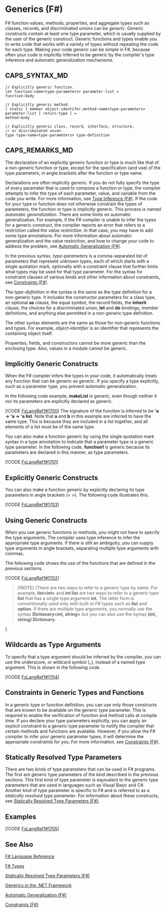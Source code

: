 # Generics (F#)

F# function values, methods, properties, and aggregate types such as classes, records, and discriminated unions can be *generic*. Generic constructs contain at least one type parameter, which is usually supplied by the user of the generic construct. Generic functions and types enable you to write code that works with a variety of types without repeating the code for each type. Making your code generic can be simple in F#, because often your code is implicitly inferred to be generic by the compiler's type inference and automatic generalization mechanisms.


## CAPS_SYNTAX_MD

```
// Explicitly generic function.
let function-name<type-parameters> parameter-list =
function-body

// Explicitly generic method.
[ static ] member object-identifer.method-name<type-parameters> parameter-list [ return-type ] =
method-body

// Explicitly generic class, record, interface, structure,
// or discriminated union.
type type-name<type-parameters> type-definition
```

## CAPS_REMARKS_MD
The declaration of an explicitly generic function or type is much like that of a non-generic function or type, except for the specification (and use) of the type parameters, in angle brackets after the function or type name.

Declarations are often implicitly generic. If you do not fully specify the type of every parameter that is used to compose a function or type, the compiler attempts to infer the type of each parameter, value, and variable from the code you write. For more information, see [Type Inference &#40;F&#35;&#41;](Type+Inference+%28F%23%29.md). If the code for your type or function does not otherwise constrain the types of parameters, the function or type is implicitly generic. This process is named *automatic generalization*. There are some limits on automatic generalization. For example, if the F# compiler is unable to infer the types for a generic construct, the compiler reports an error that refers to a restriction called the *value restriction*. In that case, you may have to add some type annotations. For more information about automatic generalization and the value restriction, and how to change your code to address the problem, see [Automatic Generalization &#40;F&#35;&#41;](Automatic+Generalization+%28F%23%29.md).

In the previous syntax, *type-parameters* is a comma-separated list of parameters that represent unknown types, each of which starts with a single quotation mark, optionally with a constraint clause that further limits what types may be used for that type parameter. For the syntax for constraint clauses of various kinds and other information about constraints, see [Constraints &#40;F&#35;&#41;](Constraints+%28F%23%29.md).

The *type-definition* in the syntax is the same as the type definition for a non-generic type. It includes the constructor parameters for a class type, an optional **as** clause, the equal symbol, the record fields, the **inherit** clause, the choices for a discriminated union, **let** and **do** bindings, member definitions, and anything else permitted in a non-generic type definition.

The other syntax elements are the same as those for non-generic functions and types. For example, *object-identifier* is an identifier that represents the containing object itself.

Properties, fields, and constructors cannot be more generic than the enclosing type. Also, values in a module cannot be generic.


## Implicitly Generic Constructs
When the F# compiler infers the types in your code, it automatically treats any function that can be generic as generic. If you specify a type explicitly, such as a parameter type, you prevent automatic generalization.

In the following code example, **makeList** is generic, even though neither it nor its parameters are explicitly declared as generic.

[!CODE [FsLangRef1#1700](../CodeSnippet/VS_Snippets_Fsharp/fslangref1/FSharp/fs/generics.fs#1700)]
    The signature of the function is inferred to be **'a -&gt; 'a -&gt; 'a list**. Note that **a** and **b** in this example are inferred to have the same type. This is because they are included in a list together, and all elements of a list must be of the same type.

You can also make a function generic by using the single quotation mark syntax in a type annotation to indicate that a parameter type is a generic type parameter. In the following code, **function1** is generic because its parameters are declared in this manner, as type parameters.

[!CODE [FsLangRef1#1701](../CodeSnippet/VS_Snippets_Fsharp/fslangref1/FSharp/fs/generics.fs#1701)]
    
## Explicitly Generic Constructs
You can also make a function generic by explicitly declaring its type parameters in angle brackets (&lt; &gt;). The following code illustrates this.

[!CODE [FsLangRef1#1703](../CodeSnippet/VS_Snippets_Fsharp/fslangref1/FSharp/fs/generics.fs#1703)]
    
## Using Generic Constructs
When you use generic functions or methods, you might not have to specify the type arguments. The compiler uses type inference to infer the appropriate type arguments. If there is still an ambiguity, you can supply type arguments in angle brackets, separating multiple type arguments with commas.

The following code shows the use of the functions that are defined in the previous sections.

[!CODE [FsLangRef1#1702](../CodeSnippet/VS_Snippets_Fsharp/fslangref1/FSharp/fs/generics.fs#1702)]
    
>[!NOTE] {There are two ways to refer to a generic type by name. For example, **list&lt;int&gt;** and **int list** are two ways to refer to a generic type **list** that has a single type argument **int**. The latter form is conventionally used only with built-in F# types such as **list** and **option**. If there are multiple type arguments, you normally use the syntax **Dictionary&lt;int, string&gt;** but you can also use the syntax **(int, string) Dictionary**.

}

## Wildcards as Type Arguments
To specify that a type argument should be inferred by the compiler, you can use the underscore, or wildcard symbol (_), instead of a named type argument. This is shown in the following code.

[!CODE [FsLangRef1#1704](../CodeSnippet/VS_Snippets_Fsharp/fslangref1/FSharp/fs/generics.fs#1704)]
    
## Constraints in Generic Types and Functions
In a generic type or function definition, you can use only those constructs that are known to be available on the generic type parameter. This is required to enable the verification of function and method calls at compile time. If you declare your type parameters explicitly, you can apply an explicit constraint to a generic type parameter to notify the compiler that certain methods and functions are available. However, if you allow the F# compiler to infer your generic parameter types, it will determine the appropriate constraints for you. For more information, see [Constraints &#40;F&#35;&#41;](Constraints+%28F%23%29.md).


## Statically Resolved Type Parameters
There are two kinds of type parameters that can be used in F# programs. The first are generic type parameters of the kind described in the previous sections. This first kind of type parameter is equivalent to the generic type parameters that are used in languages such as Visual Basic and C#. Another kind of type parameter is specific to F# and is referred to as a *statically resolved type parameter*. For information about these constructs, see [Statically Resolved Type Parameters &#40;F&#35;&#41;](Statically+Resolved+Type+Parameters+%28F%23%29.md).


## Examples
[!CODE [FsLangRef1#1705](../CodeSnippet/VS_Snippets_Fsharp/fslangref1/FSharp/fs/generics.fs#1705)]
    
## See Also
[F&#35; Language Reference](F%23+Language+Reference.md)

[F&#35; Types](F%23+Types.md)

[Statically Resolved Type Parameters &#40;F&#35;&#41;](Statically+Resolved+Type+Parameters+%28F%23%29.md)

[Generics in the .NET Framework](Generics+in+the+.NET+Framework.md)

[Automatic Generalization &#40;F&#35;&#41;](Automatic+Generalization+%28F%23%29.md)

[Constraints &#40;F&#35;&#41;](Constraints+%28F%23%29.md)

